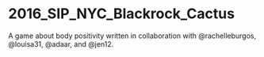 # 2016_SIP_NYC_Blackrock_Cactus
A game about body positivity written in collaboration with 
@rachelleburgos, @louisa31, @adaar, and @jen12.



